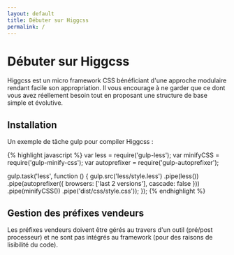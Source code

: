 ```yaml
---
layout: default
title: Débuter sur Higgcss
permalink: /
---
```


# Débuter sur Higgcss

Higgcss est un micro framework CSS bénéficiant d'une approche modulaire rendant facile son appropriation. Il vous encourage à ne garder que ce dont vous avez réellement besoin tout en proposant une structure de base simple et évolutive.

## Installation

Un exemple de tâche gulp pour compiler Higgcss :

{% highlight javascript %}
var less            = require('gulp-less');
var minifyCSS       = require('gulp-minify-css');
var autoprefixer    = require('gulp-autoprefixer');

gulp.task('less', function () {
    gulp.src('less/style.less')
        .pipe(less())
        .pipe(autoprefixer({
            browsers: ['last 2 versions'],
            cascade: false
        }))
        .pipe(minifyCSS())
        .pipe('dist/css/style.css'));
});
{% endhighlight %}

## Gestion des préfixes vendeurs

Les préfixes vendeurs doivent être gérés au travers d'un outil (pré/post processeur) et ne sont pas intégrés au framework (pour des raisons de lisibilité du code).
